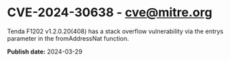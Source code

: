 # CVE-2024-30638 - cve@mitre.org

Tenda F1202 v1.2.0.20(408) has a stack overflow vulnerability via the entrys parameter in the fromAddressNat function.

**Publish date:** 2024-03-29
